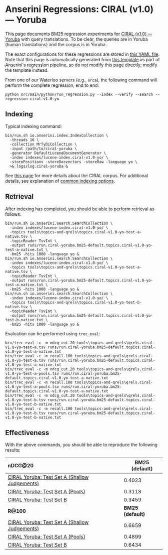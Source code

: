 # Anserini Regressions: CIRAL (v1.0) &mdash; Yoruba

This page documents BM25 regression experiments for [CIRAL (v1.0) &mdash; Yoruba](https://github.com/ciralproject/ciral) with query translations. To be clear, the queries are in Yoruba (human translations) and the corpus is in Yoruba.

The exact configurations for these regressions are stored in [this YAML file](../../src/main/resources/regression/ciral-v1.0-yo.yaml).
Note that this page is automatically generated from [this template](../../src/main/resources/docgen/templates/ciral-v1.0-yo.template) as part of Anserini's regression pipeline, so do not modify this page directly; modify the template instead.

From one of our Waterloo servers (e.g., `orca`), the following command will perform the complete regression, end to end:

```
python src/main/python/run_regression.py --index --verify --search --regression ciral-v1.0-yo
```

## Indexing

Typical indexing command:

```
bin/run.sh io.anserini.index.IndexCollection \
  -threads 16 \
  -collection MrTyDiCollection \
  -input /path/to/ciral-yoruba \
  -generator DefaultLuceneDocumentGenerator \
  -index indexes/lucene-index.ciral-v1.0-yo/ \
  -storePositions -storeDocvectors -storeRaw -language yo \
  >& logs/log.ciral-yoruba &
```

See [this page](https://github.com/ciralproject/ciral) for more details about the CIRAL corpus.
For additional details, see explanation of [common indexing options](../../docs/common-indexing-options.md).

## Retrieval

After indexing has completed, you should be able to perform retrieval as follows:

```
bin/run.sh io.anserini.search.SearchCollection \
  -index indexes/lucene-index.ciral-v1.0-yo/ \
  -topics tools\topics-and-qrels\topics.ciral-v1.0-yo-test-a-native.tsv \
  -topicReader TsvInt \
  -output runs/run.ciral-yoruba.bm25-default.topics.ciral-v1.0-yo-test-a-native.txt \
  -bm25 -hits 1000 -language yo &
bin/run.sh io.anserini.search.SearchCollection \
  -index indexes/lucene-index.ciral-v1.0-yo/ \
  -topics tools\topics-and-qrels\topics.ciral-v1.0-yo-test-a-native.tsv \
  -topicReader TsvInt \
  -output runs/run.ciral-yoruba.bm25-default.topics.ciral-v1.0-yo-test-a-native.txt \
  -bm25 -hits 1000 -language yo &
bin/run.sh io.anserini.search.SearchCollection \
  -index indexes/lucene-index.ciral-v1.0-yo/ \
  -topics tools\topics-and-qrels\topics.ciral-v1.0-yo-test-b-native.tsv \
  -topicReader TsvInt \
  -output runs/run.ciral-yoruba.bm25-default.topics.ciral-v1.0-yo-test-b-native.txt \
  -bm25 -hits 1000 -language yo &
```

Evaluation can be performed using `trec_eval`:

```
bin/trec_eval -c -m ndcg_cut.20 tools\topics-and-qrels\qrels.ciral-v1.0-yo-test-a.tsv runs/run.ciral-yoruba.bm25-default.topics.ciral-v1.0-yo-test-a-native.txt
bin/trec_eval -c -m recall.100 tools\topics-and-qrels\qrels.ciral-v1.0-yo-test-a.tsv runs/run.ciral-yoruba.bm25-default.topics.ciral-v1.0-yo-test-a-native.txt
bin/trec_eval -c -m ndcg_cut.20 tools\topics-and-qrels\qrels.ciral-v1.0-yo-test-a-pools.tsv runs/run.ciral-yoruba.bm25-default.topics.ciral-v1.0-yo-test-a-native.txt
bin/trec_eval -c -m recall.100 tools\topics-and-qrels\qrels.ciral-v1.0-yo-test-a-pools.tsv runs/run.ciral-yoruba.bm25-default.topics.ciral-v1.0-yo-test-a-native.txt
bin/trec_eval -c -m ndcg_cut.20 tools\topics-and-qrels\qrels.ciral-v1.0-yo-test-b.tsv runs/run.ciral-yoruba.bm25-default.topics.ciral-v1.0-yo-test-b-native.txt
bin/trec_eval -c -m recall.100 tools\topics-and-qrels\qrels.ciral-v1.0-yo-test-b.tsv runs/run.ciral-yoruba.bm25-default.topics.ciral-v1.0-yo-test-b-native.txt
```

## Effectiveness

With the above commands, you should be able to reproduce the following results:

| **nDCG@20**                                                                                                  | **BM25 (default)**|
|:-------------------------------------------------------------------------------------------------------------|-----------|
| [CIRAL Yoruba: Test Set A (Shallow Judgements)](https://huggingface.co/datasets/CIRAL/ciral)                 | 0.4023    |
| [CIRAL Yoruba: Test Set A (Pools)](https://huggingface.co/datasets/CIRAL/ciral)                              | 0.3118    |
| [CIRAL Yoruba: Test Set B](https://huggingface.co/datasets/CIRAL/ciral)                                      | 0.3459    |
| **R@100**                                                                                                    | **BM25 (default)**|
| [CIRAL Yoruba: Test Set A (Shallow Judgements)](https://huggingface.co/datasets/CIRAL/ciral)                 | 0.6659    |
| [CIRAL Yoruba: Test Set A (Pools)](https://huggingface.co/datasets/CIRAL/ciral)                              | 0.4899    |
| [CIRAL Yoruba: Test Set B](https://huggingface.co/datasets/CIRAL/ciral)                                      | 0.6434    |
